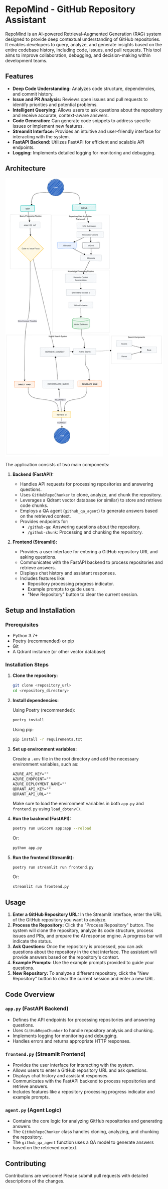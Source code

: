 # RepoMind - GitHub Repository Assistant

RepoMind is an AI-powered Retrieval-Augmented Generation (RAG) system designed to provide deep contextual understanding of GitHub repositories. It enables developers to query, analyze, and generate insights based on the entire codebase history, including code, issues, and pull requests. This tool aims to improve collaboration, debugging, and decision-making within development teams.

## Features

-   **Deep Code Understanding:** Analyzes code structure, dependencies, and commit history.
-   **Issue and PR Analysis:** Reviews open issues and pull requests to identify priorities and potential problems.
-   **Intelligent Querying:** Allows users to ask questions about the repository and receive accurate, context-aware answers.
-   **Code Generation:** Can generate code snippets to address specific issues or implement new features.
-   **Streamlit Interface:** Provides an intuitive and user-friendly interface for interacting with the system.
-   **FastAPI Backend:** Utilizes FastAPI for efficient and scalable API endpoints.
-   **Logging:** Implements detailed logging for monitoring and debugging.

## Architecture

![alt text](architecture.png)

The application consists of two main components:

1.  **Backend (FastAPI):**
    -   Handles API requests for processing repositories and answering questions.
    -   Uses `GitHubRepoChunker` to clone, analyze, and chunk the repository.
    -   Leverages a Qdrant vector database (or similar) to store and retrieve code chunks.
    -   Employs a QA agent (`github_qa_agent`) to generate answers based on the retrieved context.
    -   Provides endpoints for:
        -   `/github-qa`: Answering questions about the repository.
        -   `/github-chunk`: Processing and chunking the repository.

2.  **Frontend (Streamlit):**
    -   Provides a user interface for entering a GitHub repository URL and asking questions.
    -   Communicates with the FastAPI backend to process repositories and retrieve answers.
    -   Displays chat history and assistant responses.
    -   Includes features like:
        -   Repository processing progress indicator.
        -   Example prompts to guide users.
        -   "New Repository" button to clear the current session.

## Setup and Installation

### Prerequisites

-   Python 3.7+
-   Poetry (recommended) or pip
-   Git
-   A Qdrant instance (or other vector database)

### Installation Steps

1.  **Clone the repository:**

    ```bash
    git clone <repository_url>
    cd <repository_directory>
    ```

2.  **Install dependencies:**

    Using Poetry (recommended):

    ```bash
    poetry install
    ```

    Using pip:

    ```bash
    pip install -r requirements.txt
    ```

3.  **Set up environment variables:**

    Create a `.env` file in the root directory and add the necessary environment variables, such as:

    ```
    AZURE_API_KEY=""
    AZURE_ENDPOINT=""
    AZURE_DEPLOYMENT_NAME=""
    QDRANT_API_KEY=""
    QDRANT_API_URL=""
    ```

    Make sure to load the environment variables in both `app.py` and `frontend.py` using `load_dotenv()`.

4.  **Run the backend (FastAPI):**

    ```bash
    poetry run uvicorn app:app --reload
    ```

    Or:

    ```bash
    python app.py
    ```

5.  **Run the frontend (Streamlit):**

    ```bash
    poetry run streamlit run frontend.py
    ```

    Or:

    ```bash
    streamlit run frontend.py
    ```

## Usage

1.  **Enter a GitHub Repository URL:** In the Streamlit interface, enter the URL of the GitHub repository you want to analyze.
2.  **Process the Repository:** Click the "Process Repository" button. The system will clone the repository, analyze its code structure, process issues and PRs, and prepare the AI response engine.  A progress bar will indicate the status.
3.  **Ask Questions:** Once the repository is processed, you can ask questions about the repository in the chat interface. The assistant will provide answers based on the repository's context.
4.  **Example Prompts:** Use the example prompts provided to guide your questions.
5.  **New Repository:** To analyze a different repository, click the "New Repository" button to clear the current session and enter a new URL.

## Code Overview

### `app.py` (FastAPI Backend)

-   Defines the API endpoints for processing repositories and answering questions.
-   Uses `GitHubRepoChunker` to handle repository analysis and chunking.
-   Implements logging for monitoring and debugging.
-   Handles errors and returns appropriate HTTP responses.

### `frontend.py` (Streamlit Frontend)

-   Provides the user interface for interacting with the system.
-   Allows users to enter a GitHub repository URL and ask questions.
-   Displays chat history and assistant responses.
-   Communicates with the FastAPI backend to process repositories and retrieve answers.
-   Includes features like a repository processing progress indicator and example prompts.

### `agent.py` (Agent Logic)

-   Contains the core logic for analyzing GitHub repositories and generating answers.
-   The `GitHubRepoChunker` class handles cloning, analyzing, and chunking the repository.
-   The `github_qa_agent` function uses a QA model to generate answers based on the retrieved context.

## Contributing

Contributions are welcome! Please submit pull requests with detailed descriptions of the changes.

